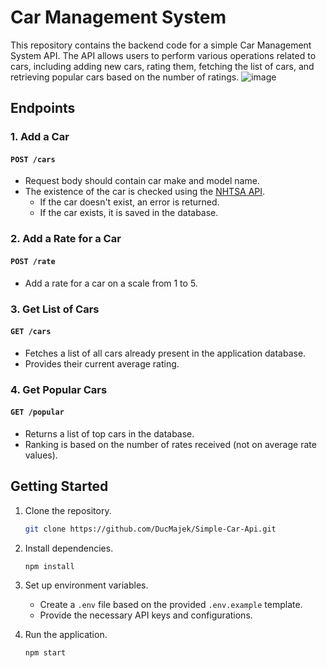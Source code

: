 # Car Management System

This repository contains the backend code for a simple Car Management System API. The API allows users to perform various operations related to cars, including adding new cars, rating them, fetching the list of cars, and retrieving popular cars based on the number of ratings.
![image](https://github.com/DucMajek/Simple-Car-Api/assets/97256581/e9c561a5-52d3-4f6c-8dc8-8d849a41e450)


## Endpoints

### 1. Add a Car
#### `POST /cars`
* Request body should contain car make and model name.
* The existence of the car is checked using the [NHTSA API](https://vpic.nhtsa.dot.gov/api/).
  - If the car doesn't exist, an error is returned.
  - If the car exists, it is saved in the database.

### 2. Add a Rate for a Car
#### `POST /rate`
* Add a rate for a car on a scale from 1 to 5.

### 3. Get List of Cars
#### `GET /cars`
* Fetches a list of all cars already present in the application database.
* Provides their current average rating.

### 4. Get Popular Cars
#### `GET /popular`
* Returns a list of top cars in the database.
* Ranking is based on the number of rates received (not on average rate values).

## Getting Started
1. Clone the repository.
   ```bash
   git clone https://github.com/DucMajek/Simple-Car-Api.git
   ```

2. Install dependencies.
   ```bash
   npm install
   ```

3. Set up environment variables.
   - Create a `.env` file based on the provided `.env.example` template.
   - Provide the necessary API keys and configurations.

4. Run the application.
   ```bash
   npm start
   ```
